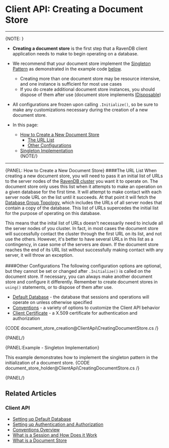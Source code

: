 ﻿# Client API: Creating a Document Store
---
{NOTE: }  

* **Creating a document store** is the first step that a RavenDB client application needs to make to begin operating on a database.

* We recommend that your document store implement the [Singleton Pattern](https://csharpindepth.com/articles/Singleton) as demonstrated in the example code 
[below](../client-api/creating-document-store#singleton-implementation).  
  * Creating more than one document store may be resource intensive, and one instance is sufficient for most use cases  
  * If you do create additional document store instances, you should dispose of them after use (document store implements [IDisposable](https://docs.microsoft.com/en-us/dotnet/api/system.idisposable?view=netframework-4.7.2))  

* All configurations are frozen upon calling `.Initialize()`, so be sure to make any customizations necessary during the creation of a new document store.  

* In this page:  
  * [How to Create a New Document Store](../../client-api/creating-document-store#how-to-create-a-new-document-store)  
      * [The URL List](../../client-api/creating-document-store#the-url-list)
      * [Other Configurations](../../client-api/creating-document-store#other-configurations)
  * [Singleton Implementation](../../client-api/creating-document-store#example---singleton-implementation)  
{NOTE/}

---
{PANEL: How to Create a New Document Store}
####The URL List
When creating a new document store, you will need to pass it an initial list of URLs to the server nodes of the [RavenDB cluster](../server/clustering/overview) you want it to operate on. 
The document store only uses this list when it attempts to make an operation on a given database for the first time. It will attempt to make contact with each server node URL on the list 
until it succeeds. At that point it will fetch the [Database Group Topology](../../studio/database/settings/manage-database-group), which includes the URLs of all server nodes that contain 
a copy of the database. This list of URLs supercedes the initial list for the purpose of operating on this database.  

This means that the inital list of URLs doesn't necessarily need to include all the server nodes of you cluster. In fact, in most cases the document store will successfully contact the cluster 
through the first URL on its list, and not use the others. However, it's better to have several URLs in this list as a contingency, in case some of the servers are down. If the document store 
reaches the end of its URL list without successfully making contact with any server, it will throw an exception.  <br/><br/>
####Other Configurations
The following configuration options are optional, but they cannot be set or changed after `.Initialize()` is called on the document store. If necessary, you can always make another document 
store and configure it differently. Remember to create document stores in `using()` statements, or to dispose of them after use.  

- [Default Database](../client-api/setting-up-default-database) - the database that sessions and operations will operate on unless otherwise specified  
- [Conventions](../client-api/configuration/conventions) - a variety of options to customize the Client API behavior  
- [Client Certificate](../client-api/setting-up-authentication-and-authorization) - a X.509 certificate for authentication and authorization  

{CODE document_store_creation@ClientApi\CreatingDocumentStore.cs /}  

{PANEL/}

{PANEL:Example - Singleton Implementation}

This example demonstrates how to implement the singleton pattern in the initialization of a document store.
{CODE document_store_holder@ClientApi\CreatingDocumentStore.cs /}  

{PANEL/}

## Related Articles

### Client API

- [Setting up Default Database](../client-api/setting-up-default-database)
- [Setting up Authentication and Authorization](../client-api/setting-up-authentication-and-authorization)
- [Conventions Overview](../client-api/configuration/conventions)
- [What is a Session and How Does it Work](../client-api/session/what-is-a-session-and-how-does-it-work)
- [What is a Document Store](../client-api/what-is-a-document-store)
